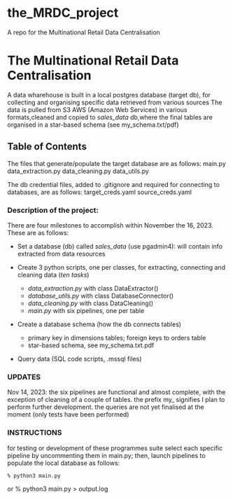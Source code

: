 # the_MRDC_project
A repo for the Multinational Retail Data Centralisation

# The Multinational Retail Data Centralisation
A data wharehouse is built in a local postgres database (target db), for collecting and organising specific data retrieved from various sources 
The data is pulled from S3 AWS (Amazon Web Services) in various formats,cleaned and copied to *sales_data* db,where the final tables are organised in a star-based schema (see my_schema.txt/pdf)

## Table of Contents
The files that generate/populate the target database are as follows:
    main.py
    data_extraction.py
    data_cleaning.py
    data_utils.py

The db credential files, added to .gitignore and required for connecting to databases, are as follows:
    target_creds.yaml
    source_creds.yaml


### Description of the project:
 There are four milestones to accomplish within November the 16, 2023. These are as follows:
   
   - Set a database (db) called *sales_data* (use pgadmin4): will contain info extracted from data resources
   
   - Create 3 python scripts, one per classes, for extracting, connecting and cleaning data (*ten tasks*)
       - *data_extraction.py* with class DataExtractor()
       - *database_utils.py* with class DatabaseConnector()
       - *data_cleaning.py* with class DataCleaning()
       - *main.py* with six pipelines, one per table

   
   - Create a database schema (how the db connects tables)
       - primary key in dimensions tables; foreign keys to orders table
       - star-based schema, see my_schema.txt.pdf
       
   - Query data (SQL code scripts, .mssql files)
   
### UPDATES
Nov 14, 2023: the six pipelines are functional and almost complete, with the exception of cleaning of a couple of tables.
the prefix my_ signifies I plan to perform further development. the queries are not yet finalised at the moment (only tests have been performed)

### INSTRUCTIONS
for testing or development of these programmes suite select each specific pipeline by uncommenting them in main.py; then, launch
pipelines to populate the local database as follows:
 
 	% python3 main.py
or 
	% python3 main.py > output.log